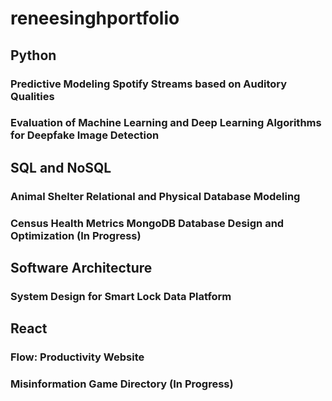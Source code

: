 # reneesinghportfolio

## Python

### Predictive Modeling Spotify Streams based on Auditory Qualities 

### Evaluation of Machine Learning and Deep Learning Algorithms for Deepfake Image Detection

## SQL and NoSQL 

### Animal Shelter Relational and Physical Database Modeling

### Census Health Metrics MongoDB Database Design and Optimization (In Progress)

## Software Architecture

### System Design for Smart Lock Data Platform

## React

### Flow: Productivity Website

### Misinformation Game Directory (In Progress)
